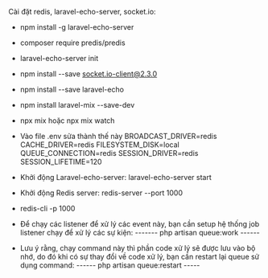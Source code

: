 Cài đặt redis, laravel-echo-server, socket.io:

- npm install -g laravel-echo-server
- composer require predis/predis
- laravel-echo-server init
- npm install --save socket.io-client@2.3.0
- npm install --save laravel-echo
- npm install laravel-mix --save-dev
- npx mix hoặc npx mix watch

- Vào file .env sửa thành thế này
BROADCAST_DRIVER=redis
CACHE_DRIVER=redis
FILESYSTEM_DISK=local
QUEUE_CONNECTION=redis
SESSION_DRIVER=redis
SESSION_LIFETIME=120

- Khởi động Laravel-echo-server: laravel-echo-server start
- Khởi động Redis server: redis-server --port 1000
- redis-cli -p 1000

- Để chạy các listener để xử lý các event này, bạn cần setup hệ thống job listener chạy để xử lý các sự kiện: -------  php artisan queue:work   ------
- Lưu ý rằng, chạy command này thì phần code xử lý sẽ được lưu vào bộ nhớ, do đó khi có sự thay đổi về code xử lý, bạn cần restart lại queue sử dụng command: ------ php artisan queue:restart  -----

